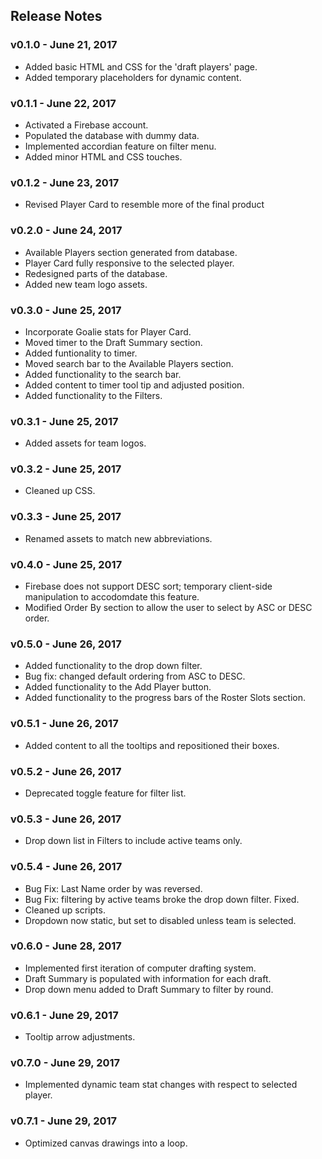 ## Release Notes

### v0.1.0 - June 21, 2017
- Added basic HTML and CSS for the 'draft players' page. 
- Added temporary placeholders for dynamic content.

### v0.1.1 - June 22, 2017
- Activated a Firebase account.
- Populated the database with dummy data.
- Implemented accordian feature on filter menu.
- Added minor HTML and CSS touches.
	
### v0.1.2 - June 23, 2017
- Revised Player Card to resemble more of the final product

### v0.2.0 - June 24, 2017
- Available Players section generated from database.
- Player Card fully responsive to the selected player.
- Redesigned parts of the database.
- Added new team logo assets.

### v0.3.0 - June 25, 2017
- Incorporate Goalie stats for Player Card.
- Moved timer to the Draft Summary section.
- Added funtionality to timer.
- Moved search bar to the Available Players section.
- Added functionality to the search bar.
- Added content to timer tool tip and adjusted position.
- Added functionality to the Filters. 

### v0.3.1 - June 25, 2017
- Added assets for team logos.

### v0.3.2 - June 25, 2017
- Cleaned up CSS.

### v0.3.3 - June 25, 2017
- Renamed assets to match new abbreviations.

### v0.4.0 - June 25, 2017
- Firebase does not support DESC sort; temporary client-side manipulation to accodomdate this feature.
- Modified Order By section to allow the user to select by ASC or DESC order.

### v0.5.0 - June 26, 2017
- Added functionality to the drop down filter.
- Bug fix: changed default ordering from ASC to DESC.
- Added functionality to the Add Player button.
- Added functionality to the progress bars of the Roster Slots section.

### v0.5.1 - June 26, 2017
- Added content to all the tooltips and repositioned their boxes.

### v0.5.2 - June 26, 2017
- Deprecated toggle feature for filter list.

### v0.5.3 - June 26, 2017
- Drop down list in Filters to include active teams only.

### v0.5.4 - June 26, 2017
- Bug Fix: Last Name order by was reversed.
- Bug Fix: filtering by active teams broke the drop down filter. Fixed.
- Cleaned up scripts.
- Dropdown now static, but set to disabled unless team is selected.

### v0.6.0 - June 28, 2017
- Implemented first iteration of computer drafting system.
- Draft Summary is populated with information for each draft.
- Drop down menu added to Draft Summary to filter by round.

### v0.6.1 - June 29, 2017
- Tooltip arrow adjustments.

### v0.7.0 - June 29, 2017
- Implemented dynamic team stat changes with respect to selected player.

### v0.7.1 - June 29, 2017
- Optimized canvas drawings into a loop.
